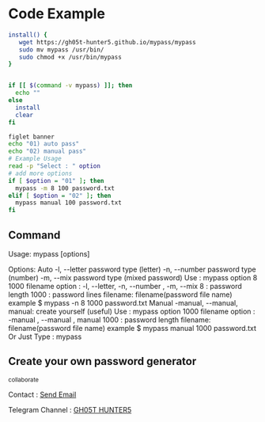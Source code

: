 
# Code Example 

``` bash
install() {
   wget https://gh05t-hunter5.github.io/mypass/mypass
   sudo mv mypass /usr/bin/
   sudo chmod +x /usr/bin/mypass
}


if [[ $(command -v mypass) ]]; then
  echo ""
else
  install
  clear
fi

figlet banner
echo "01) auto pass"
echo "02) manual pass"
# Example Usage 
read -p "Select : " option
# add more options 
if [ $option = "01" ]; then
  mypass -m 8 100 password.txt
elif [ $option = "02" ]; then
  mypass manual 100 password.txt
fi

```

## Command 

Usage: mypass [options]

Options:
Auto
-l, --letter           password type (letter)
-n, --number           password type (number)
-m, --mix              password type (mixed password)
Use : mypass option 8 1000 filename
option  : -l, --letter, -n, --number , -m, --mix
8       : password length
1000    : password lines
filename: filename(password file name)
example
$ mypass -n 8 1000 password.txt
Manual
-manual, --manual, manual: create yourself (useful)
Use : mypass option 1000 filename
option  : -manual , --manual , manual
1000    : password length
filename: filename(password file name)
example
$ mypass manual 1000 password.txt
Or
Just Type : mypass


## Create your own password generator

<small>collaborate</small>

Contact  :  <a href="mailto: gh05thunter5@proton.me">Send Email</a>

Telegram Channel  :  <a href="https://t.me/GH05T_HUNTER5">GH05T HUNTER5</a>
